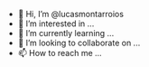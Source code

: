 - 👋 Hi, I’m @lucasmontarroios
- 👀 I’m interested in ...
- 🌱 I’m currently learning ...
- 💞️ I’m looking to collaborate on ...
- 📫 How to reach me ...

<!---
lucasmontarroios/lucasmontarroios is a ✨ special ✨ repository because its `README.md` (this file) appears on your GitHub profile.
You can click the Preview link to take a look at your changes.
--->
